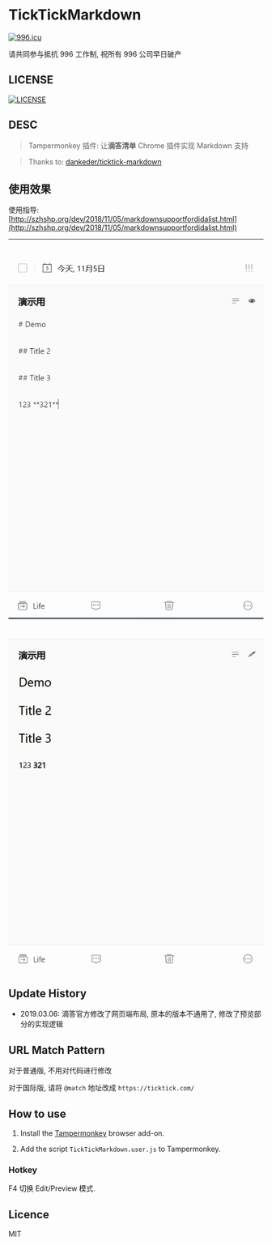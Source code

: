 


# TickTickMarkdown

[![996.icu](https://img.shields.io/badge/link-996.icu-red.svg)](https://996.icu) 

请共同参与抵抗 996 工作制, 祝所有 996 公司早日破产

## LICENSE

[![LICENSE](https://img.shields.io/badge/license-NPL%20(The%20996%20Prohibited%20License)-blue.svg)](https://github.com/996icu/996.ICU/blob/master/LICENSE)

## DESC

>Tampermonkey 插件: 让**滴答清单** Chrome 插件实现 Markdown 支持 

>Thanks to: [dankeder/ticktick-markdown](https://github.com/dankeder/ticktick-markdown/blob/master/TickTickMarkdown.user.js)

## 使用效果
使用指导: [http://szhshp.org/dev/2018/11/05/markdownsupportfordidalist.html](http://szhshp.org/dev/2018/11/05/markdownsupportfordidalist.html)

-----
![](   1.png   )
-----
![](   2.png   )
-----




## Update History

- 2019.03.06: 滴答官方修改了网页端布局, 原本的版本不通用了, 修改了预览部分的实现逻辑

## URL Match Pattern

对于普通版, 不用对代码进行修改

对于国际版, 请将 `@match` 地址改成 `https://ticktick.com/`

## How to use

1. Install the [Tampermonkey](http://tampermonkey.net/) browser add-on.

2. Add the script `TickTickMarkdown.user.js` to Tampermonkey.

### Hotkey

F4 切换 Edit/Preview 模式.

## Licence

MIT
